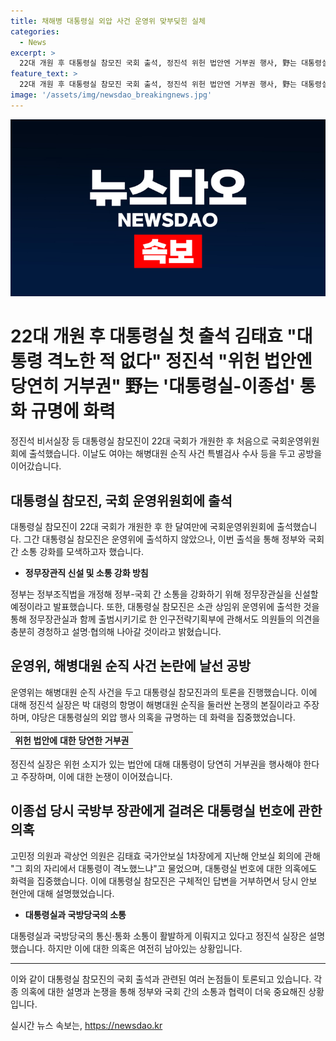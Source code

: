 ```yaml
---
title: 채해병 대통령실 외압 사건 운영위 맞부딪힌 실체
categories:
  - News
excerpt: >
  22대 개원 후 대통령실 참모진 국회 출석, 정진석 위헌 법안엔 거부권 행사, 野는 대통령실-이종섭 통화 규명에 화력 22대 국회가 개원한 후 처음으로 대통령실 참모진이 국회운영위원회에 출석했다. 정진석 대통령비서실장은 위헌 법안에 대한 거부권 행사를 강조하며, 이날 운영위에서 여야는 해병대원 순직 사건과 관련한 논쟁을 이어갔다. 야당은 대통령실의 외압 의혹에 화력을 집중하고, 김태효 국가안보실 1차장과의 회의 내용에 대한 질의도 이어졌다.
feature_text: >
  22대 개원 후 대통령실 참모진 국회 출석, 정진석 위헌 법안엔 거부권 행사, 野는 대통령실-이종섭 통화 규명에 화력 22대 국회가 개원한 후 처음으로 대통령실 참모진이 국회운영위원회에 출석했다. 정진석 대통령비서실장은 위헌 법안에 대한 거부권 행사를 강조하며, 이날 운영위에서 여야는 해병대원 순직 사건과 관련한 논쟁을 이어갔다. 야당은 대통령실의 외압 의혹에 화력을 집중하고, 김태효 국가안보실 1차장과의 회의 내용에 대한 질의도 이어졌다.
image: '/assets/img/newsdao_breakingnews.jpg'
---
```


<p><img src="/assets/img/newsdao_breakingnews.jpg" alt="ontimetimes 속보" /></p>

<h1 data-ke-size="size32">22대 개원 후 대통령실 첫 출석 김태효 "대통령 격노한 적 없다" 정진석 "위헌 법안엔 당연히 거부권" 野는 '대통령실-이종섭' 통화 규명에 화력</h1>

<p data-ke-size="size16">정진석 비서실장 등 대통령실 참모진이 22대 국회가 개원한 후 처음으로 국회운영위원회에 출석했습니다. 이날도 여야는 해병대원 순직 사건 특별검사 수사 등을 두고 공방을 이어갔습니다.</p>

<h2 data-ke-size="size24">대통령실 참모진, 국회 운영위원회에 출석</h2>

<p data-ke-size="size16">대통령실 참모진이 22대 국회가 개원한 후 한 달여만에 국회운영위원회에 출석했습니다. 그간 대통령실 참모진은 운영위에 출석하지 않았으나, 이번 출석을 통해 정부와 국회 간 소통 강화를 모색하고자 했습니다.</p>

<ul>
<li><b>정무장관직 신설 및 소통 강화 방침</b></li>
</ul>

<p data-ke-size="size16">정부는 정부조직법을 개정해 정부-국회 간 소통을 강화하기 위해 정무장관실을 신설할 예정이라고 발표했습니다. 또한, 대통령실 참모진은 소관 상임위 운영위에 출석한 것을 통해 정무장관실과 함께 출범시키기로 한 인구전략기획부에 관해서도 의원들의 의견을 충분히 경청하고 설명·협의해 나아갈 것이라고 밝혔습니다.</p>

<h2 data-ke-size="size24">운영위, 해병대원 순직 사건 논란에 날선 공방</h2>

<p data-ke-size="size16">운영위는 해병대원 순직 사건을 두고 대통령실 참모진과의 토론을 진행했습니다. 이에 대해 정진석 실장은 박 대령의 항명이 해병대원 순직을 둘러싼 논쟁의 본질이라고 주장하며, 야당은 대통령실의 외압 행사 의혹을 규명하는 데 화력을 집중했었습니다.</p>

<table>
<tr>
<td style="text-align: center; height: 17px;"><b>위헌 법안에 대한 당연한 거부권</b></td>
</tr>
</table>

<p data-ke-size="size16">정진석 실장은 위헌 소지가 있는 법안에 대해 대통령이 당연히 거부권을 행사해야 한다고 주장하며, 이에 대한 논쟁이 이어졌습니다.</p>

<h2 data-ke-size="size24">이종섭 당시 국방부 장관에게 걸려온 대통령실 번호에 관한 의혹</h2>

<p data-ke-size="size16">고민정 의원과 곽상언 의원은 김태효 국가안보실 1차장에게 지난해 안보실 회의에 관해 "그 회의 자리에서 대통령이 격노했느냐"고 물었으며, 대통령실 번호에 대한 의혹에도 화력을 집중했습니다. 이에 대통령실 참모진은 구체적인 답변을 거부하면서 당시 안보 현안에 대해 설명했었습니다.</p>

<ul>
<li><b>대통령실과 국방당국의 소통</b></li>
</ul>

<p data-ke-size="size16">대통령실과 국방당국의 통신·통화 소통이 활발하게 이뤄지고 있다고 정진석 실장은 설명했습니다. 하지만 이에 대한 의혹은 여전히 남아있는 상황입니다.</p>

<hr>

<p>이와 같이 대통령실 참모진의 국회 출석과 관련된 여러 논점들이 토론되고 있습니다. 각종 의혹에 대한 설명과 논쟁을 통해 정부와 국회 간의 소통과 협력이 더욱 중요해진 상황입니다.</p>
실시간 뉴스 속보는, <a href="https://newsdao.kr" rel="dofollow">https://newsdao.kr</a>


